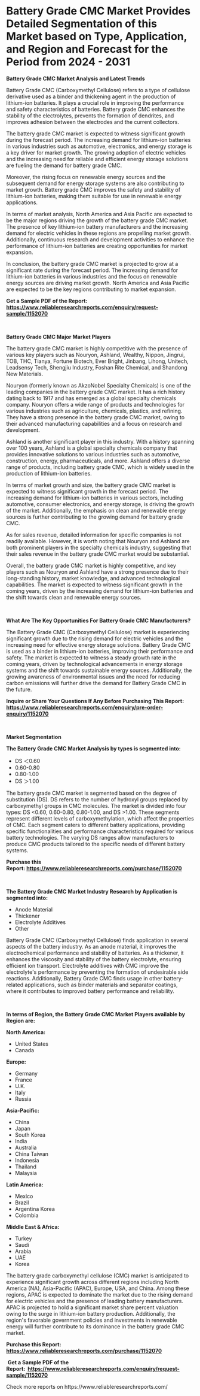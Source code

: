<p><h1>Battery Grade CMC Market Provides Detailed Segmentation of this Market based on Type, Application, and Region and Forecast for the Period from 2024 - 2031</h1></p><p><strong>Battery Grade CMC Market Analysis and Latest Trends</strong></p>
<p><p>Battery Grade CMC (Carboxymethyl Cellulose) refers to a type of cellulose derivative used as a binder and thickening agent in the production of lithium-ion batteries. It plays a crucial role in improving the performance and safety characteristics of batteries. Battery grade CMC enhances the stability of the electrolytes, prevents the formation of dendrites, and improves adhesion between the electrodes and the current collectors.</p><p>The battery grade CMC market is expected to witness significant growth during the forecast period. The increasing demand for lithium-ion batteries in various industries such as automotive, electronics, and energy storage is a key driver for market growth. The growing adoption of electric vehicles and the increasing need for reliable and efficient energy storage solutions are fueling the demand for battery grade CMC.</p><p>Moreover, the rising focus on renewable energy sources and the subsequent demand for energy storage systems are also contributing to market growth. Battery grade CMC improves the safety and stability of lithium-ion batteries, making them suitable for use in renewable energy applications.</p><p>In terms of market analysis, North America and Asia Pacific are expected to be the major regions driving the growth of the battery grade CMC market. The presence of key lithium-ion battery manufacturers and the increasing demand for electric vehicles in these regions are propelling market growth. Additionally, continuous research and development activities to enhance the performance of lithium-ion batteries are creating opportunities for market expansion.</p><p>In conclusion, the battery grade CMC market is projected to grow at a significant rate during the forecast period. The increasing demand for lithium-ion batteries in various industries and the focus on renewable energy sources are driving market growth. North America and Asia Pacific are expected to be the key regions contributing to market expansion.</p></p>
<p><strong>Get a Sample PDF of the Report:&nbsp; <a href="https://www.reliableresearchreports.com/enquiry/request-sample/1152070">https://www.reliableresearchreports.com/enquiry/request-sample/1152070</a></strong></p>
<p>&nbsp;</p>
<p><strong>Battery Grade CMC Major Market Players</strong></p>
<p><p>The battery grade CMC market is highly competitive with the presence of various key players such as Nouryon, Ashland, Wealthy, Nippon, Jingrui, TOB, THC, Tianya, Fortune Biotech, Ever Bright, Jinbang, Lihong, Unitech, Leadsensy Tech, Shengjiu Industry, Foshan Rite Chemical, and Shandong New Materials.</p><p>Nouryon (formerly known as AkzoNobel Specialty Chemicals) is one of the leading companies in the battery grade CMC market. It has a rich history dating back to 1917 and has emerged as a global specialty chemicals company. Nouryon offers a wide range of products and technologies for various industries such as agriculture, chemicals, plastics, and refining. They have a strong presence in the battery grade CMC market, owing to their advanced manufacturing capabilities and a focus on research and development.</p><p>Ashland is another significant player in this industry. With a history spanning over 100 years, Ashland is a global specialty chemicals company that provides innovative solutions to various industries such as automotive, construction, energy, pharmaceuticals, and more. Ashland offers a diverse range of products, including battery grade CMC, which is widely used in the production of lithium-ion batteries.</p><p>In terms of market growth and size, the battery grade CMC market is expected to witness significant growth in the forecast period. The increasing demand for lithium-ion batteries in various sectors, including automotive, consumer electronics, and energy storage, is driving the growth of the market. Additionally, the emphasis on clean and renewable energy sources is further contributing to the growing demand for battery grade CMC.</p><p>As for sales revenue, detailed information for specific companies is not readily available. However, it is worth noting that Nouryon and Ashland are both prominent players in the specialty chemicals industry, suggesting that their sales revenue in the battery grade CMC market would be substantial.</p><p>Overall, the battery grade CMC market is highly competitive, and key players such as Nouryon and Ashland have a strong presence due to their long-standing history, market knowledge, and advanced technological capabilities. The market is expected to witness significant growth in the coming years, driven by the increasing demand for lithium-ion batteries and the shift towards clean and renewable energy sources.</p></p>
<p>&nbsp;</p>
<p><strong>What Are The Key Opportunities For Battery Grade CMC Manufacturers?</strong></p>
<p><p>The Battery Grade CMC (Carboxymethyl Cellulose) market is experiencing significant growth due to the rising demand for electric vehicles and the increasing need for effective energy storage solutions. Battery Grade CMC is used as a binder in lithium-ion batteries, improving their performance and safety. The market is expected to witness a steady growth rate in the coming years, driven by technological advancements in energy storage systems and the shift towards sustainable energy sources. Additionally, the growing awareness of environmental issues and the need for reducing carbon emissions will further drive the demand for Battery Grade CMC in the future.</p></p>
<p><strong>Inquire or Share Your Questions If Any Before Purchasing This Report: <a href="https://www.reliableresearchreports.com/enquiry/pre-order-enquiry/1152070">https://www.reliableresearchreports.com/enquiry/pre-order-enquiry/1152070</a></strong></p>
<p>&nbsp;</p>
<p><strong>Market Segmentation</strong></p>
<p><strong>The Battery Grade CMC Market Analysis by types is segmented into:</strong></p>
<p><ul><li>DS ＜0.60</li><li>0.60-0.80</li><li>0.80-1.00</li><li>DS ＞1.00</li></ul></p>
<p><p>The battery grade CMC market is segmented based on the degree of substitution (DS). DS refers to the number of hydroxyl groups replaced by carboxymethyl groups in CMC molecules. The market is divided into four types: DS <0.60, 0.60-0.80, 0.80-1.00, and DS >1.00. These segments represent different levels of carboxymethylation, which affect the properties of CMC. Each segment caters to different battery applications, providing specific functionalities and performance characteristics required for various battery technologies. The varying DS ranges allow manufacturers to produce CMC products tailored to the specific needs of different battery systems.</p></p>
<p><strong>Purchase this Report:&nbsp;<a href="https://www.reliableresearchreports.com/purchase/1152070">https://www.reliableresearchreports.com/purchase/1152070</a></strong></p>
<p>&nbsp;</p>
<p><strong>The Battery Grade CMC Market Industry Research by Application is segmented into:</strong></p>
<p><ul><li>Anode Material</li><li>Thickener</li><li>Electrolyte Additives</li><li>Other</li></ul></p>
<p><p>Battery Grade CMC (Carboxymethyl Cellulose) finds application in several aspects of the battery industry. As an anode material, it improves the electrochemical performance and stability of batteries. As a thickener, it enhances the viscosity and stability of the battery electrolyte, ensuring efficient ion transport. Electrolyte additives with CMC improve the electrolyte's performance by preventing the formation of undesirable side reactions. Additionally, Battery Grade CMC finds usage in other battery-related applications, such as binder materials and separator coatings, where it contributes to improved battery performance and reliability.</p></p>
<p>&nbsp;</p>
<p><strong>In terms of Region, the Battery Grade CMC Market Players available by Region are:</strong></p>
<p>
    <p> <strong> North America: </strong>
        <ul>
            <li>United States</li>
            <li>Canada</li>
        </ul>
        </p> 
    <p> <strong> Europe: </strong>
        <ul>
            <li>Germany</li>
            <li>France</li>
            <li>U.K.</li>
            <li>Italy</li>
            <li>Russia</li>
        </ul>
        </p> 
    <p> <strong> Asia-Pacific: </strong>
        <ul>
            <li>China</li>
            <li>Japan</li>
            <li>South Korea</li>
            <li>India</li>
            <li>Australia</li>
            <li>China Taiwan</li>
            <li>Indonesia</li>
            <li>Thailand</li>
            <li>Malaysia</li>
        </ul>
        </p> 
    <p> <strong> Latin America: </strong>
        <ul>
            <li>Mexico</li>
            <li>Brazil</li>
            <li>Argentina Korea</li>
            <li>Colombia</li>
        </ul>
        </p> 
    <p> <strong> Middle East & Africa: </strong>
        <ul>
            <li>Turkey</li>
            <li>Saudi</li>
            <li>Arabia</li>
            <li>UAE</li>
            <li>Korea</li>
        </ul>
    </p>
    </p>
<p><p>The battery grade carboxymethyl cellulose (CMC) market is anticipated to experience significant growth across different regions including North America (NA), Asia-Pacific (APAC), Europe, USA, and China. Among these regions, APAC is expected to dominate the market due to the rising demand for electric vehicles and the presence of leading battery manufacturers. APAC is projected to hold a significant market share percent valuation owing to the surge in lithium-ion battery production. Additionally, the region's favorable government policies and investments in renewable energy will further contribute to its dominance in the battery grade CMC market.</p></p>
<p><strong>Purchase this Report: <a href="https://www.reliableresearchreports.com/purchase/1152070">https://www.reliableresearchreports.com/purchase/1152070</a></strong></p>
<p>&nbsp;<strong>Get a Sample PDF of the Report:&nbsp;&nbsp;<a href="https://www.reliableresearchreports.com/enquiry/request-sample/1152070">https://www.reliableresearchreports.com/enquiry/request-sample/1152070</a></strong></p>
<p><strong></strong></p>
<p>Check more reports on https://www.reliableresearchreports.com/</p>